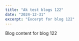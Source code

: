 ```yaml
---
title: "Ak test blogs 122"
date: "2024-12-31"
excerpt: "Excerpt for blog 122"
---
```


Blog content for blog 122